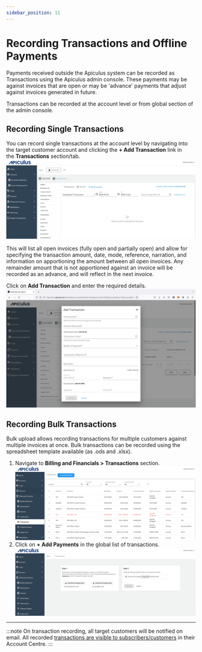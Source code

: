 ```yaml
---
sidebar_position: 11
---
```

# Recording Transactions and Offline Payments

Payments received outside the Apiculus system can be recorded as Transactions using the Apiculus admin console. These payments may be against invoices that are open or may be 'advance' payments that adjust against invoices generated in future.

Transactions can be recorded at the account level or from global section of the admin console.
## Recording Single Transactions

You can record single transactions at the account level by navigating into the target customer account and clicking the **+ Add Transaction** link in the **Transactions** section/tab.![Transaction](img/Transaction3.png)

This will list all open invoices (fully open and partially open) and allow for specifying the transaction amount, date, mode, reference, narration, and information on apportioning the amount between all open invoices. Any remainder amount that is not apportioned against an invoice will be recorded as an advance, and will reflect in the next invoice.

Click on **Add Transaction** and enter the required details.
![Recording Transactions](img/RecordingTransactions.png)

## Recording Bulk Transactions

Bulk upload allows recording transactions for multiple customers against multiple invoices at once. Bulk transactions can be recorded using the spreadsheet template available (as .ods and .xlsx).

 1. Navigate to **Billing and Financials > Transactions** section. ![Transaction](img/Transaction1.png)
 2. Click on **+ Add Payments** in the global list of transactions. ![Transaction](img/Transaction2.png)

---

:::note
On transaction recording, all target customers will be notified on email. All recorded [transactions are visible to subscribers/customers](/docs/Subscribers/AccountCentre/WalletandTransactions) in their Account Centre.
:::

